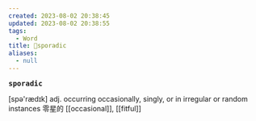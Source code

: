 ```yaml
---
created: 2023-08-02 20:38:45
updated: 2023-08-02 20:38:55
tags:
  - Word
title: 📖sporadic
aliases:
  - null
---
```


<pre><strong>sporadic</strong></pre>
[spə'rædɪk]
adj. occurring occasionally, singly, or in irregular or random instances 零星的
[[occasional]], [[fitful]]

